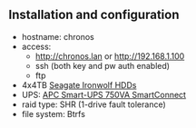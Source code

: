 ## Installation and configuration

- hostname: chronos
- access:
  - http://chronos.lan or http://192.168.1.100
  - ssh (both key and pw auth enabled)
  - ftp
- 4x4TB [Seagate Ironwolf HDDs](https://www.seagate.com/gb/en/products/nas-drives/ironwolf-hard-drive/)
- UPS: [APC Smart-UPS 750VA SmartConnect](https://www.apc.com/shop/hr/en/products/APC-Smart-UPS-Line-Interactive-750VA-Tower-230V-6x-IEC-C13-outlets-SmartConnect-Port-SmartSlot-AVR-LCD/P-SMT750IC)
- raid type: SHR (1-drive fault tolerance)
- file system: Btrfs
